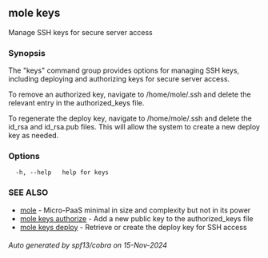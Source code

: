 ## mole keys

Manage SSH keys for secure server access

### Synopsis

The "keys" command group provides options for managing SSH keys, 
including deploying and authorizing keys for secure server access.

To remove an authorized key, navigate to /home/mole/.ssh and delete the 
relevant entry in the authorized_keys file.

To regenerate the deploy key, navigate to /home/mole/.ssh and delete 
the id_rsa and id_rsa.pub files. This will allow the system to create 
a new deploy key as needed.

### Options

```
  -h, --help   help for keys
```

### SEE ALSO

* [mole](mole.md)	 - Micro-PaaS minimal in size and complexity but not in its power
* [mole keys authorize](mole_keys_authorize.md)	 - Add a new public key to the authorized_keys file
* [mole keys deploy](mole_keys_deploy.md)	 - Retrieve or create the deploy key for SSH access

###### Auto generated by spf13/cobra on 15-Nov-2024
